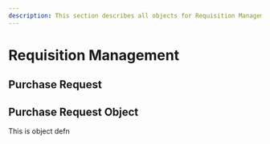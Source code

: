 ```yaml
---
description: This section describes all objects for Requisition Management
---
```


# Requisition Management

## Purchase Request

## Purchase Request Object

This is object defn

